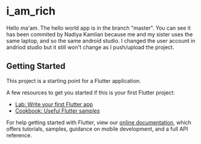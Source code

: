 # i_am_rich

Hello ma'am. The hello world app is in the branch "master". You can see it has been commited by Nadiya Kamlian because me and my sister uses the same laptop, and so the same android studio. I changed the user account in andriod studio but it still won't change as I push/upload the project.

## Getting Started

This project is a starting point for a Flutter application.

A few resources to get you started if this is your first Flutter project:

- [Lab: Write your first Flutter app](https://flutter.dev/docs/get-started/codelab)
- [Cookbook: Useful Flutter samples](https://flutter.dev/docs/cookbook)

For help getting started with Flutter, view our
[online documentation](https://flutter.dev/docs), which offers tutorials,
samples, guidance on mobile development, and a full API reference.
